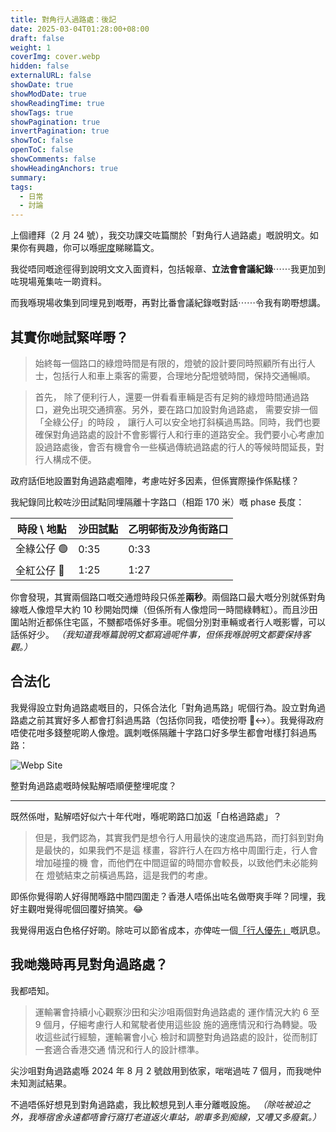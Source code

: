 ```yaml
---
title: 對角行人過路處：後記
date: 2025-03-04T01:28:00+08:00
draft: false
weight: 1
coverImg: cover.webp
hidden: false
externalURL: false
showDate: true
showModDate: true
showReadingTime: true
showTags: true
showPagination: true
invertPagination: true
showToC: false
openToC: false
showComments: false
showHeadingAnchors: true
summary: 
tags:
  - 日常
  - 討論
---
```

上個禮拜（2 月 24 號），我交功課交咗篇關於「對角行人過路處」嘅說明文。如果你有興趣，你可以喺[呢度](../../hidden/說明文)睇睇篇文。

我從唔同嘅途徑得到說明文文入面資料，包括報章、**立法會會議紀錄**⋯⋯我更加到咗現場蒐集咗一啲資料。

而我喺現場收集到同埋見到嘅嘢，再對比番會議紀錄嘅對話⋯⋯令我有啲嘢想講。

## 其實你哋試緊咩嘢？

> 始終每一個路口的綠燈時間是有限的，燈號的設計要同時照顧所有出行人士，包括行人和車上乘客的需要，合理地分配燈號時間，保持交通暢順。

> 首先， 除了便利行人，還要一併看看車輛是否有足夠的綠燈時間通過路口，避免出現交通擠塞。另外，要在路口加設對角過路處， 需要安排一個「全綠公仔」的時段 ， 讓行人可以安全地打斜橫過馬路。同時，我們也要確保對角過路處的設計不會影響行人和行車的道路安全。我們要小心考慮加設過路處後，會否有機會令一些橫過傳統過路處的行人的等候時間延長，對行人構成不便。

政府話佢地設置對角過路處嗰陣，考慮咗好多因素，但係實際操作係點樣？

我紀錄同比較咗沙田試點同埋隔離十字路口（相距 170 米）嘅 phase 長度：

| 時段 \\ 地點 | 沙田試點 | 乙明邨街及沙角街路口 |
| -------- | ---- | ---------- |
| 全綠公仔 🟢  | 0:35 | 0:33       |
| 全紅公仔 🛑  | 1:25 | 1:27       |

你會發現，其實兩個路口嘅交通燈時段只係差**兩秒**。兩個路口最大嘅分別就係對角線嘅人像燈早大約 10 秒開始閃爍（但係所有人像燈同一時間綠轉紅）。而且沙田圍站附近都係住宅區，不嬲都唔係好多車。呢個分別對車輛或者行人嘅影響，可以話係好少。
*（我知道我喺篇說明文都寫過呢件事，但係我喺說明文都要保持客觀。）*

## 合法化

我覺得設立對角過路處嘅目的，只係合法化「對角過馬路」呢個行為。設立對角過路處之前其實好多人都會打斜過馬路（包括你同我，唔使扮嘢 🙂‍↔️）。我覺得政府唔使花咁多錢整呢啲人像燈。諷刺嘅係隔離十字路口好多學生都會咁樣打斜過馬路：

![Webp Site](/images/img6.webp)

整對角過路處嘅時候點解唔順便整埋呢度？

---

既然係咁，點解唔好似六十年代咁，喺呢啲路口加返「白格過路處」？

> 但是，我們認為，其實我們是想令行人用最快的速度過馬路，而打斜到對角是最快的，如果我們不是這 樣畫，容許行人在四方格中周圍行走，行人會增加碰撞的機 會，而他們在中間逗留的時間亦會較長，以致他們未必能夠在 燈號結束之前橫過馬路，這是我們的考慮。

即係你覺得啲人好得閒喺路中間四圍走？香港人唔係出咗名做嘢爽手咩？同埋，我好主觀咁覺得呢個回覆好搞笑。😂

我覺得用返白色格仔好啲。除咗可以節省成本，亦俾咗一個[「行人優先」](https://www.td.gov.hk/tc/road_safety/road_users_code/index/chapter_5_for_all_drivers/zebra_crossings_/index.html)嘅訊息。

## 我哋幾時再見對角過路處？

我都唔知。

> 運輸署會持續小心觀察沙田和尖沙咀兩個對角過路處的 運作情況大約 6 至 9 個月，仔細考慮行人和駕駛者使用這些設 施的適應情況和行為轉變。吸收這些試行經驗，運輸署會小心 檢討和調整對角過路處的設計，從而制訂一套適合香港交通 情況和行人的設計標準。

尖沙咀對角過路處喺 2024 年 8 月 2 號啟用到依家，啱啱過咗 7 個月，而我哋仲未知測試結果。

不過唔係好想見到對角過路處，我比較想見到人車分離嘅設施。
*（除咗被迫之外，我喺宿舍永遠都唔會行窩打老道返火車站，啲車多到痴線，又嘈又多廢氣。）*